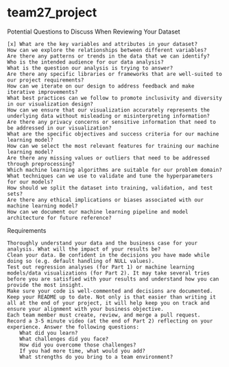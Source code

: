 # team27_project
Potential Questions to Discuss When Reviewing Your Dataset

    [x] What are the key variables and attributes in your dataset?
    How can we explore the relationships between different variables?
    Are there any patterns or trends in the data that we can identify?
    Who is the intended audience for our data analysis?
    What is the question our analysis is trying to answer?
    Are there any specific libraries or frameworks that are well-suited to our project requirements?
    How can we iterate on our design to address feedback and make iterative improvements?
    What best practices can we follow to promote inclusivity and diversity in our visualization design?
    How can we ensure that our visualization accurately represents the underlying data without misleading or misinterpreting information?
    Are there any privacy concerns or sensitive information that need to be addressed in our visualization?
    What are the specific objectives and success criteria for our machine learning model?
    How can we select the most relevant features for training our machine learning model?
    Are there any missing values or outliers that need to be addressed through preprocessing?
    Which machine learning algorithms are suitable for our problem domain?
    What techniques can we use to validate and tune the hyperparameters for our models?
    How should we split the dataset into training, validation, and test sets?
    Are there any ethical implications or biases associated with our machine learning model?
    How can we document our machine learning pipeline and model architecture for future reference?

Requirements

    Thoroughly understand your data and the business case for your analysis. What will the impact of your results be?
    Clean your data. Be confident in the decisions you have made while doing so (e.g. default handling of NULL values).
    Test out regression analyses (for Part 1) or machine learning models/data visualizations (for Part 2). It may take several tries before you are satisfied with your results and understand how you can provide the most insight.
    Make sure your code is well-commented and decisions are documented.
    Keep your README up to date. Not only is that easier than writing it all at the end of your project, it will help keep you on track and ensure your alignment with your business objective.
    Each team member must create, review, and merge a pull request.
    Record a 3-5 minute video (at the end of Part 2) reflecting on your experience. Answer the following questions:
        What did you learn?
        What challenges did you face?
        How did you overcome those challenges?
        If you had more time, what would you add?
        What strengths do you bring to a team environment?
